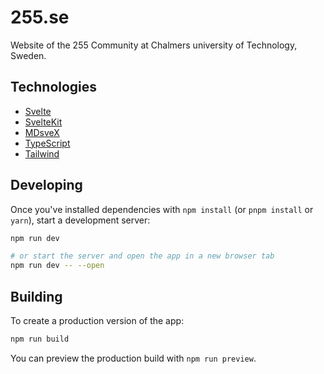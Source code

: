 # 255.se

Website of the 255 Community at Chalmers university of Technology, Sweden.

## Technologies

- [Svelte](https://svelte.dev/)
- [SvelteKit](https://kit.svelte.dev/)
- [MDsveX](https://mdsvex.com/)
- [TypeScript](https://www.typescriptlang.org/)
- [Tailwind](https://tailwindcss.com/)

## Developing

Once you've installed dependencies with `npm install` (or `pnpm install` or `yarn`), start a development server:

```bash
npm run dev

# or start the server and open the app in a new browser tab
npm run dev -- --open
```

## Building

To create a production version of the app:

```bash
npm run build
```

You can preview the production build with `npm run preview`.
